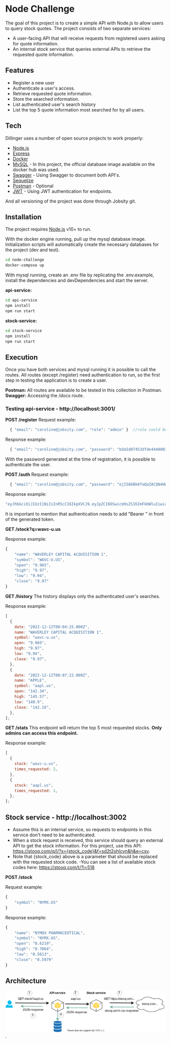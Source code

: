 # Node Challenge

The goal of this project is to create a simple API with Node.js to allow users to query stock quotes.
The project consists of two separate services:

- A user-facing API that will receive requests from registered users asking for quote information.
- An internal stock service that queries external APIs to retrieve the requested quote information.

## Features

- Register a new user
- Authenticate a user's access.
- Retrieve requested quote information.
- Store the searched information.
- List authenticated user's search history
- List the top 5 quote information most searched for by all users.

## Tech

Dillinger uses a number of open source projects to work properly:

- [Node.js]
- [Express]
- [Docker](https://www.docker.com/)
- [MySQL](https://hub.docker.com/_/mysql) - In this project, the official database image available on the docker hub was used.
- [Swagger](https://swagger.io/) - Using Swagger to document both API's.
- [Sequelize](https://sequelize.org/)
- [Postman](https://www.postman.com/) - Optional
- [JWT](https://www.npmjs.com/package/jsonwebtoken) - Using JWT authentication for endpoints.

And all versioning of the project was done through Jobsity git.

## Installation

The project requires [Node.js](https://nodejs.org/) v10+ to run.

With the docker engine running, pull up the mysql database image. Initialization scripts will automatically create the necessary databases for the project (dev and test).

```sh
cd node-challenge
docker-compose up
```

With mysql running, create an .env file by replicating the .env.example, install the dependencies and devDependencies and start the server.

**api-service:**

```sh
cd api-service
npm install
npm run start
```

**stock-service:**

```sh
cd stock-service
npm install
npm run start
```

[node.js]: http://nodejs.org
[express]: http://expressjs.com

## Execution

Once you have both services and mysql running it is possible to call the routes. All routes (except /register) need authentication to run, so the first step in testing the application is to create a user.

**Postman:** All routes are available to be tested in this collection in Postman.
**Swagger:** Accessing the /docs route.

### Testing api-service - http://localhost:3001/

**POST /register**
Request example:

```javascript
  { "email": "caroline@jobsity.com", "role": "admin" }  //role could be user/admin
```

Response example:

```javascript
  { "email": "caroline@jobsity.com", "password": "bda5d07453dfde4440803cfcdec48d92" }
```

With the password generated at the time of registration, it is possible to authenticate the user.

**POST /auth**
Request example:

```javascript
  { "email": "caroline@jobsity.com", "password": "ojI566Bk6foQoZACQN4UWDlKXHs6UCw6" }
```

Response example:

```javascript
"eyJhbGciOiJIUzI1NiIsInR5cCI6IkpXVCJ9.eyJpZCI6OSwicm9sZSI6ImFkbWluIiwiaWF0IjoxNjcwODAyMjA0LCJleHAiOjE2NzA4ODg2MDR9.SWC_bjC6kKtOaUVldhjaU4R1MJPtSzUbkEGFAmr3v1o";
```

It is important to mention that authentication needs to add "Bearer " in front of the generated token.

**GET /stock?q=wavc-u.us**

Response example:

```javascript
{
    "name": "WAVERLEY CAPITAL ACQUISITION 1",
    "symbol": "WAVC-U.US",
    "open": "9.965",
    "high": "9.97",
    "low": "9.94",
    "close": "9.97"
}
```

**GET /history**
The history displays only the authenticated user's searches.

Response example:

```javascript
[
  {
    date: "2022-12-12T00:04:25.000Z",
    name: "WAVERLEY CAPITAL ACQUISITION 1",
    symbol: "wavc-u.us",
    open: "9.965",
    high: "9.97",
    low: "9.94",
    close: "9.97",
  },
  {
    date: "2022-12-12T00:07:22.000Z",
    name: "APPLE",
    symbol: "aapl.us",
    open: "142.34",
    high: "145.57",
    low: "140.9",
    close: "142.16",
  },
];
```

**GET /stats**
This endpoint will return the top 5 most requested stocks. **Only admins can access this endpoint.**

Response example:

```javascript
[
  {
    stock: "wavc-u.us",
    times_requested: 2,
  },
  {
    stock: "aapl.us",
    times_requested: 1,
  },
];
```

## Stock service - http://localhost:3002

- Assume this is an internal service, so requests to endpoints in this service don't need to be authenticated.
- When a stock request is received, this service should query an external API to get the stock information. For this project, use this API: https://stooq.com/q/l/?s={stock_code}&f=sd2t2ohlcvn&h&e=csv.
- Note that {stock_code} above is a parameter that should be replaced with the requested stock code.
  -You can see a list of available stock codes here: https://stooq.com/t/?i=518

**POST /stock**

Request example:

```javascript
{
    "symbol": "NYMX.US"
}

```

Response example:

```javascript
{
    "name": "NYMOX PHARMACEUTICAL",
    "symbol": "NYMX.US",
    "open": "0.6219",
    "high": "0.7064",
    "low": "0.5613",
    "close": "0.5979"
}
```

## Architecture

![Services architecture](./architecture.png "Architecture").
